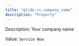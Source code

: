 ```yaml
---
title: "glide.cs.company_name"
description: "Property"
---
```


Description: Your company name

Value: `Service Now`